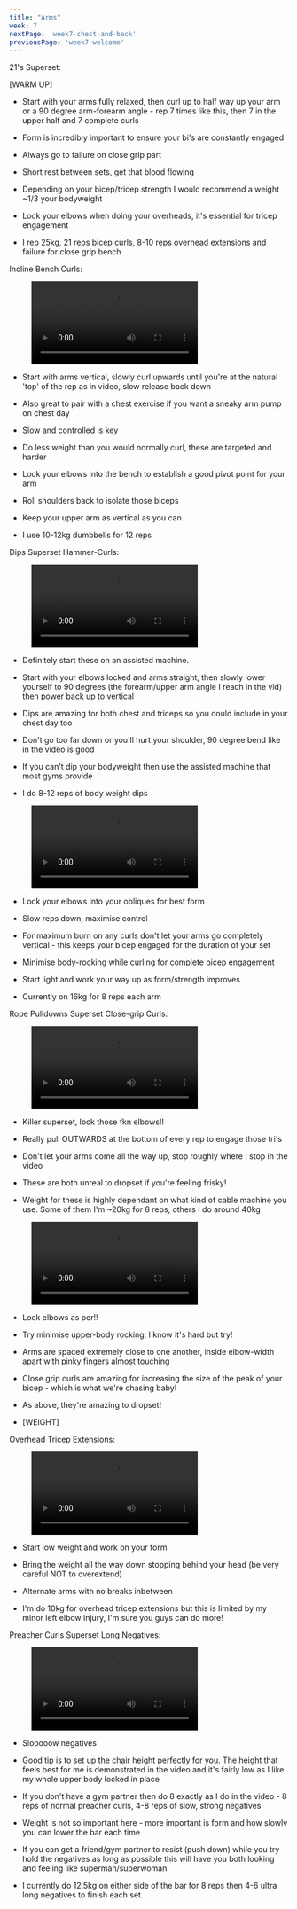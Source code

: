 ```yaml
---
title: "Arms"
week: 7
nextPage: 'week7-chest-and-back'
previousPage: 'week7-welcome'
---
```


21's Superset:

[WARM UP]

- Start with your arms fully relaxed, then curl up to half way up your arm or a 90 degree arm-forearm angle - rep 7 times like this, then 7 in the upper half and 7 complete curls

- Form is incredibly important to ensure your bi's are constantly engaged

- Always go to failure on close grip part

- Short rest between sets, get that blood flowing

- Depending on your bicep/tricep strength I would recommend a weight ~1/3 your bodyweight

- Lock your elbows when doing your overheads, it's essential for tricep engagement

- I rep 25kg, 21 reps bicep curls, 8-10 reps overhead extensions and failure for close grip bench

Incline Bench Curls: 

<figure class="video_container">
  <video controls="true">
    <source src="https://github.com/jakebayliss/jpfitness/assets/101162903/c2b7af0d-61fa-4786-971c-a21ee8eb86da" type="video/mp4">
  </video>
</figure>

- Start with arms vertical, slowly curl upwards until you're at the natural 'top' of the rep as in video, slow release back down

- Also great to pair with a chest exercise if you want a sneaky arm pump on chest day

- Slow and controlled is key

- Do less weight than you would normally curl, these are targeted and harder

- Lock your elbows into the bench to establish a good pivot point for your arm

- Roll shoulders back to isolate those biceps

- Keep your upper arm as vertical as you can

- I use 10-12kg dumbbells for 12 reps

Dips Superset Hammer-Curls:

<figure class="video_container">
  <video controls="true">
    <source src="https://github.com/jakebayliss/jpfitness/assets/101162903/10a502b9-b9cd-43ef-91d0-e2ea20f2a932" type="video/mp4">
  </video>
</figure>

- Definitely start these on an assisted machine.

- Start with your elbows locked and arms straight, then slowly lower yourself to 90 degrees (the forearm/upper arm angle I reach in the vid) then power back up to vertical

- Dips are amazing for both chest and triceps so you could include in your chest day too

- Don't go too far down or you'll hurt your shoulder, 90 degree bend like in the video is good

- If you can't dip your bodyweight then use the assisted machine that most gyms provide

- I do 8-12 reps of body weight dips

<figure class="video_container">
  <video controls="true">
    <source src="https://github.com/jakebayliss/jpfitness/assets/101162903/f4240a54-b95c-4551-b21d-2c54e3c8a9f5" type="video/mp4">
  </video>
</figure>

- Lock your elbows into your obliques for best form

- Slow reps down, maximise control

- For maximum burn on any curls don't let your arms go completely vertical - this keeps your bicep engaged for the duration of your set

- Minimise body-rocking while curling for complete bicep engagement

- Start light and work your way up as form/strength improves

- Currently on 16kg for 8 reps each arm

Rope Pulldowns Superset Close-grip Curls:

<figure class="video_container">
  <video controls="true">
    <source src="https://github.com/jakebayliss/jpfitness/assets/101162903/d034ea62-251a-4606-b46e-96c21e475bd1" type="video/mp4">
  </video>
</figure>

- Killer superset, lock those fkn elbows!!

- Really pull OUTWARDS at the bottom of every rep to engage those tri's

- Don't let your arms come all the way up, stop roughly where I stop in the video

- These are both unreal to dropset if you're feeling frisky!

- Weight for these is highly dependant on what kind of cable machine you use. Some of them I'm ~20kg for 8 reps, others I do around 40kg

<figure class="video_container">
  <video controls="true">
    <source src="https://github.com/jakebayliss/jpfitness/assets/101162903/58898f86-2627-4639-836e-2b60f4ae02b1" type="video/mp4">
  </video>
</figure>

- Lock elbows as per!!

- Try minimise upper-body rocking, I know it's hard but try!

- Arms are spaced extremely close to one another, inside elbow-width apart with pinky fingers almost touching

- Close grip curls are amazing for increasing the size of the peak of your bicep - which is what we're chasing baby!

- As above, they're amazing to dropset!

- [WEIGHT]

Overhead Tricep Extensions:

<figure class="video_container">
  <video controls="true">
    <source src="https://github.com/jakebayliss/jpfitness/assets/101162903/8e4d663f-e2a4-4f3c-8817-53d058dc9ccd" type="video/mp4">
  </video>
</figure>

- Start low weight and work on your form

- Bring the weight all the way down stopping behind your head (be very careful NOT to overextend)

- Alternate arms with no breaks inbetween

- I'm do 10kg for overhead tricep extensions but this is limited by my minor left elbow injury, I'm sure you guys can do more!

Preacher Curls Superset Long Negatives:

<figure class="video_container">
  <video controls="true">
    <source src="https://github.com/jakebayliss/jpfitness/assets/101162903/0d63ceda-af2c-4b8f-a7a9-ae465842614d" type="video/mp4">
  </video>
</figure>

- Slooooow negatives

- Good tip is to set up the chair height perfectly for you. The height that feels best for me is demonstrated in the video and it's fairly low as I like my whole upper body locked in place

- If you don't have a gym partner then do 8 exactly as I do in the video - 8 reps of normal preacher curls, 4-8 reps of slow, strong negatives

- Weight is not so important here - more important is form and how slowly you can lower the bar each time

- If you can get a friend/gym partner to resist (push down) while you try hold the negatives as long as possible this will have you both looking and feeling like superman/superwoman

- I currently do 12.5kg on either side of the bar for 8 reps then 4-6 ultra long negatives to finish each set

